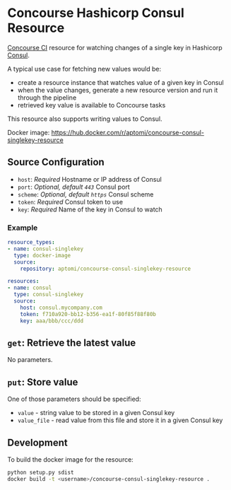 # Concourse Hashicorp Consul Resource
[Concourse CI](http://concourse.ci) resource for watching changes of a single key in Hashicorp [Consul](https://www.consul.io/).

A typical use case for fetching new values would be:
* create a resource instance that watches value of a given key in Consul
* when the value changes, generate a new resource version and run it through the pipeline
* retrieved key value is available to Concourse tasks

This resource also supports writing values to Consul.
 
Docker image: https://hub.docker.com/r/aptomi/concourse-consul-singlekey-resource

## Source Configuration
* `host`: *Required* Hostname or IP address of Consul
* `port`: *Optional, default `443`* Consul port
* `scheme`: *Optional, default `https`* Consul scheme
* `token`: *Required* Consul token to use
* `key`: *Required* Name of the key in Consul to watch

### Example
``` yaml
resource_types:
- name: consul-singlekey
  type: docker-image
  source:
    repository: aptomi/concourse-consul-singlekey-resource

resources:
- name: consul
  type: consul-singlekey
  source:
    host: consul.mycompany.com
    token: f710a920-bb12-b356-ea1f-80f85f88f80b
    key: aaa/bbb/ccc/ddd
```

## `get`: Retrieve the latest value
No parameters.

## `put`: Store value
One of those parameters should be specified:
- `value` - string value to be stored in a given Consul key
- `value_file` - read value from this file and store it in a given Consul key

## Development
To build the docker image for the resource:
``` sh
python setup.py sdist
docker build -t <username>/concourse-consul-singlekey-resource .
```
